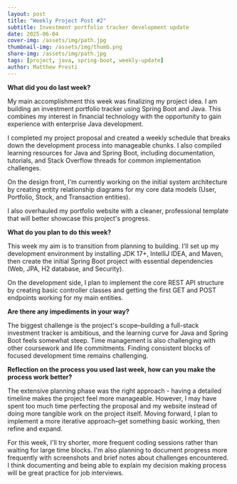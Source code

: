 ```yaml
---
layout: post
title: "Weekly Project Post #2"
subtitle: Investment portfolio tracker development update
date: 2025-06-04
cover-img: /assets/img/path.jpg
thumbnail-img: /assets/img/thumb.png
share-img: /assets/img/path.jpg
tags: [project, java, spring-boot, weekly-update]
author: Matthew Presti
---
```


**What did you do last week?**

My main accomplishment this week was finalizing my project idea. I am building an investment portfolio tracker using Spring Boot and Java. This combines my interest in financial technology with the opportunity to gain experience with enterprise Java development.

I completed my project proposal and created a weekly schedule that breaks down the development process into manageable chunks. I also compiled learning resources for Java and Spring Boot, including documentation, tutorials, and Stack Overflow threads for common implementation challenges.

On the design front, I'm currently working on the initial system architecture by creating entity relationship diagrams for my core data models (User, Portfolio, Stock, and Transaction entities).

I also overhauled my portfolio website with a cleaner, professional template that will better showcase this project's progress.

**What do you plan to do this week?**

This week my aim is to transition from planning to building. I'll set up my development environment by installing JDK 17+, IntelliJ IDEA, and Maven, then create the initial Spring Boot project with essential dependencies (Web, JPA, H2 database, and Security).

On the development side, I plan to implement the core REST API structure by creating basic controller classes and getting the first GET and POST endpoints working for my main entities.

**Are there any impediments in your way?**

The biggest challenge is the project's scope–building a full-stack investment tracker is ambitious, and the learning curve for Java and Spring Boot feels somewhat steep. Time management is also challenging with other coursework and life commitments. Finding consistent blocks of focused development time remains challenging.

**Reflection on the process you used last week, how can you make the process work better?**

The extensive planning phase was the right approach - having a detailed timeline makes the project feel more manageable. However, I may have spent too much time perfecting the proposal and my website instead of doing more tangible work on the project itself. Moving forward, I plan to implement a more iterative approach–get something basic working, then refine and expand.

For this week, I'll try shorter, more frequent coding sessions rather than waiting for large time blocks. I'm also planning to document progress more frequently with screenshots and brief notes about challenges encountered. I think documenting and being able to explain my decision making process will be great practice for job interviews.
